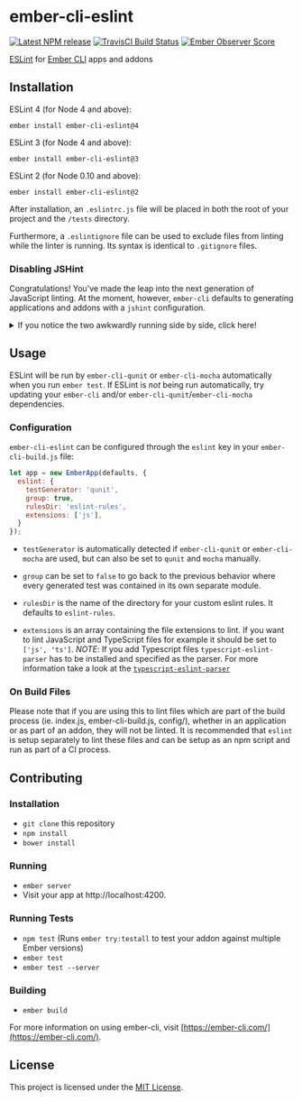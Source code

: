 
ember-cli-eslint
==============================================================================

[![Latest NPM release][npm-badge]][npm-badge-url]
[![TravisCI Build Status][travis-badge]][travis-badge-url]
[![Ember Observer Score][ember-observer-badge]][ember-observer-badge-url]

[npm-badge]: https://img.shields.io/npm/v/ember-cli-eslint.svg
[npm-badge-url]: https://www.npmjs.com/package/ember-cli-eslint
[travis-badge]: https://img.shields.io/travis/ember-cli/ember-cli-eslint/master.svg
[travis-badge-url]: https://travis-ci.org/ember-cli/ember-cli-eslint
[ember-observer-badge]: https://emberobserver.com/badges/ember-cli-eslint.svg
[ember-observer-badge-url]: https://emberobserver.com/addons/ember-cli-eslint

[ESLint](http://eslint.org/) for [Ember CLI](https://ember-cli.com/) apps and addons


Installation
------------------------------------------------------------------------------

ESLint 4 (for Node 4 and above):

```
ember install ember-cli-eslint@4
```

ESLint 3 (for Node 4 and above):

```
ember install ember-cli-eslint@3
```

ESLint 2 (for Node 0.10 and above):

```
ember install ember-cli-eslint@2
```

After installation, an `.eslintrc.js` file will be placed in both the root of
your project and the `/tests` directory.

Furthermore, a `.eslintignore` file can be used to exclude files from
linting while the linter is running. Its syntax is identical to
`.gitignore` files.


### Disabling JSHint

Congratulations! You've made the leap into the next generation of JavaScript
linting. At the moment, however, `ember-cli` defaults to generating
applications and addons with a `jshint` configuration.

<details>
  <summary>
    If you notice the two awkwardly running side by side, click here!
  </summary>

#### ember-cli >= 2.5.0

As of `ember-cli v.2.5.0`,
[`jshint` is provided through its own `ember-cli-jshint` addon](https://github.com/ember-cli/ember-cli/pull/5757).
Running `npm uninstall --save-dev ember-cli-jshint`, in addition to removing
any `.jshintrc` files from your project should guarantee that its behavior
is disabled.

#### ember-cli < 2.5.0

Controlling linting is a bit trickier on versions of `ember-cli` prior to
`2.5.0`. Within your `ember-cli-build.js` file, `ember-cli-qunit` or
`ember-cli-mocha` can be configured to have their default linting process
disabled during:

```javascript
module.exports = function(defaults) {
  const app = new EmberApp(defaults, {
    'ember-cli-qunit': {
      useLintTree: false
    }
  });
};
```

or

```javascript
module.exports = function(defaults) {
  const app = new EmberApp(defaults, {
    'ember-cli-mocha': {
      useLintTree: false
    }
  });
};
```

Alongside this setting, the `hinting` property can then be used to
enable/disable globally:

```javascript
const isTesting = process.env.EMBER_ENV === 'test';

module.exports = function(defaults) {
  const app = new EmberApp(defaults, {
    hinting: !isTesting,
  });
};
```

</details>


Usage
------------------------------------------------------------------------------

ESLint will be run by `ember-cli-qunit` or `ember-cli-mocha` automatically
when you run `ember test`.  If ESLint is *not* being run automatically, try
updating your `ember-cli` and/or `ember-cli-qunit`/`ember-cli-mocha`
dependencies.


### Configuration

`ember-cli-eslint` can be configured through the `eslint` key in your
`ember-cli-build.js` file:

```js
let app = new EmberApp(defaults, {
  eslint: {
    testGenerator: 'qunit',
    group: true,
    rulesDir: 'eslint-rules',
    extensions: ['js'],
  }
});
```

- `testGenerator` is automatically detected if `ember-cli-qunit` or
  `ember-cli-mocha` are used, but can also be set to `qunit` and
  `mocha` manually.

- `group` can be set to `false` to go back to the previous behavior where
  every generated test was contained in its own separate module.

- `rulesDir` is the name of the directory for your custom eslint rules.
  It defaults to `eslint-rules`.

- `extensions` is an array containing the file extensions to lint. If you want to lint JavaScript and TypeScript files for example it should be set to `['js', 'ts']`. _NOTE_: If you add Typescript files `typescript-eslint-parser` has to be installed and specified as the parser. For more information take a look at the [`typescript-eslint-parser`](https://github.com/eslint/typescript-eslint-parser)

### On Build Files

Please note that if you are using this to lint files which are part of the build
process (ie. index.js, ember-cli-build.js, config/), whether in an application or
as part of an addon, they will not be linted. It is recommended that `eslint` is
setup separately to lint these files and can be setup as an npm script and run as
part of a CI process.


Contributing
------------------------------------------------------------------------------

### Installation

* `git clone` this repository
* `npm install`
* `bower install`

### Running

* `ember server`
* Visit your app at http://localhost:4200.

### Running Tests

* `npm test` (Runs `ember try:testall` to test your addon against multiple Ember versions)
* `ember test`
* `ember test --server`

### Building

* `ember build`

For more information on using ember-cli, visit [https://ember-cli.com/](https://ember-cli.com/).


License
------------------------------------------------------------------------------

This project is licensed under the [MIT License](LICENSE.md).
